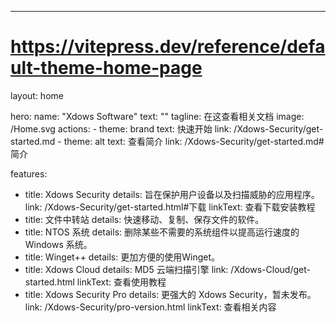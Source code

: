 ---
# https://vitepress.dev/reference/default-theme-home-page
layout: home

hero:
  name: "Xdows Software"
  text: ""
  tagline: 在这查看相关文档
  image: /Home.svg
  actions:
    - theme: brand
      text: 快速开始
      link: /Xdows-Security/get-started.md
    - theme: alt
      text: 查看简介
      link: /Xdows-Security/get-started.md#简介

features:
  - title: Xdows Security
    details: 旨在保护用户设备以及扫描威胁的应用程序。
    link: /Xdows-Security/get-started.html#下载
    linkText: 查看下载安装教程
  - title: 文件中转站
    details: 快速移动、复制、保存文件的软件。
  - title: NTOS 系统
    details: 删除某些不需要的系统组件以提高运行速度的 Windows 系统。
  - title: Winget++
    details: 更加方便的使用Winget。
  - title: Xdows Cloud
    details: MD5 云端扫描引擎
    link: /Xdows-Cloud/get-started.html
    linkText: 查看使用教程
  - title: Xdows Security Pro
    details: 更强大的 Xdows Security，暂未发布。
    link: /Xdows-Security/pro-version.html
    linkText: 查看相关内容
